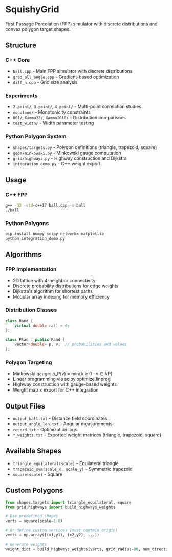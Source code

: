 # SquishyGrid

First Passage Percolation (FPP) simulator with discrete distributions and convex polygon target shapes.

## Structure

### C++ Core
- `ball.cpp` - Main FPP simulator with discrete distributions
- `grad_all_angle.cpp` - Gradient-based optimization
- `diff_n.cpp` - Grid size analysis

### Experiments
- `2-point/`, `3-point/`, `4-point/` - Multi-point correlation studies
- `monotone/` - Monotonicity constraints
- `U01/`, `Gamma22/`, `Gamma1010/` - Distribution comparisons
- `test_width/` - Width parameter testing

### Python Polygon System
- `shapes/targets.py` - Polygon definitions (triangle, trapezoid, square)
- `geom/minkowski.py` - Minkowski gauge computation
- `grid/highways.py` - Highway construction and Dijkstra
- `integration_demo.py` - C++ weight export

## Usage

### C++ FPP
```bash
g++ -O3 -std=c++17 ball.cpp -o ball
./ball
```

### Python Polygons
```bash
pip install numpy scipy networkx matplotlib
python integration_demo.py
```

## Algorithms

### FPP Implementation
- 2D lattice with 4-neighbor connectivity
- Discrete probability distributions for edge weights
- Dijkstra's algorithm for shortest paths
- Modular array indexing for memory efficiency

### Distribution Classes
```cpp
class Rand {
    virtual double ra() = 0;
};

class Plan : public Rand {
    vector<double> p, v;  // probabilities and values
};
```

### Polygon Targeting
- Minkowski gauge: ρ_P(v) = min{λ ≥ 0 : v ∈ λP}
- Linear programming via scipy.optimize.linprog
- Highway construction with gauge-based weights
- Weight matrix export for C++ integration

## Output Files
- `output_ball.txt` - Distance field coordinates
- `output_angle_len.txt` - Angular measurements
- `record.txt` - Optimization logs
- `*_weights.txt` - Exported weight matrices (triangle, trapezoid, square)

## Available Shapes
- `triangle_equilateral(scale)` - Equilateral triangle
- `trapezoid_sym(scale_x, scale_y)` - Symmetric trapezoid  
- `square(scale)` - Square

## Custom Polygons
```python
from shapes.targets import triangle_equilateral, square
from grid.highways import build_highways_weights

# Use predefined shapes
verts = square(scale=1.0)

# Or define custom vertices (must contain origin)
verts = np.array([(x1,y1), (x2,y2), ...])

# Generate weights
weight_dict = build_highways_weights(verts, grid_radius=80, num_directions=100)
```